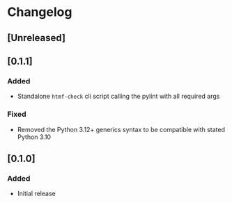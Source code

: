 ﻿# Changelog

## [Unreleased]


## [0.1.1]

### Added
 - Standalone `htmf-check` cli script calling the pylint with all required args

### Fixed
 - Removed the Python 3.12+ generics syntax to be compatible with stated Python 3.10

## [0.1.0]

### Added
  - Initial release


